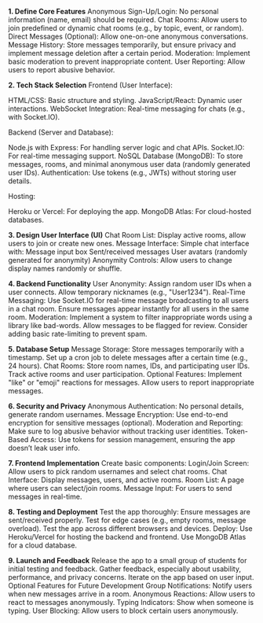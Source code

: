**1. Define Core Features**
Anonymous Sign-Up/Login: No personal information (name, email) should be required.
Chat Rooms: Allow users to join predefined or dynamic chat rooms (e.g., by topic, event, or random).
Direct Messages (Optional): Allow one-on-one anonymous conversations.
Message History: Store messages temporarily, but ensure privacy and implement message deletion after a certain period.
Moderation: Implement basic moderation to prevent inappropriate content.
User Reporting: Allow users to report abusive behavior.

**2. Tech Stack Selection**
Frontend (User Interface):

HTML/CSS: Basic structure and styling.
JavaScript/React: Dynamic user interactions.
WebSocket Integration: Real-time messaging for chats (e.g., with Socket.IO).

Backend (Server and Database):

Node.js with Express: For handling server logic and chat APIs.
Socket.IO: For real-time messaging support.
NoSQL Database (MongoDB): To store messages, rooms, and minimal anonymous user data (randomly generated user IDs).
Authentication: Use tokens (e.g., JWTs) without storing user details.

Hosting:

Heroku or Vercel: For deploying the app.
MongoDB Atlas: For cloud-hosted databases.

**3. Design User Interface (UI)**
Chat Room List: Display active rooms, allow users to join or create new ones.
Message Interface: Simple chat interface with:
Message input box
Sent/received messages
User avatars (randomly generated for anonymity)
Anonymity Controls: Allow users to change display names randomly or shuffle.

**4. Backend Functionality**
User Anonymity:
Assign random user IDs when a user connects.
Allow temporary nicknames (e.g., "User1234").
Real-Time Messaging:
Use Socket.IO for real-time message broadcasting to all users in a chat room.
Ensure messages appear instantly for all users in the same room.
Moderation:
Implement a system to filter inappropriate words using a library like bad-words.
Allow messages to be flagged for review.
Consider adding basic rate-limiting to prevent spam.

**5. Database Setup**
Message Storage:
Store messages temporarily with a timestamp.
Set up a cron job to delete messages after a certain time (e.g., 24 hours).
Chat Rooms:
Store room names, IDs, and participating user IDs.
Track active rooms and user participation.
Optional Features:
Implement "like" or "emoji" reactions for messages.
Allow users to report inappropriate messages.

**6. Security and Privacy**
Anonymous Authentication: No personal details, generate random usernames.
Message Encryption: Use end-to-end encryption for sensitive messages (optional).
Moderation and Reporting: Make sure to log abusive behavior without tracking user identities.
Token-Based Access: Use tokens for session management, ensuring the app doesn’t leak user info.

**7. Frontend Implementation**
Create basic components:
Login/Join Screen: Allow users to pick random usernames and select chat rooms.
Chat Interface: Display messages, users, and active rooms.
Room List: A page where users can select/join rooms.
Message Input: For users to send messages in real-time.

**8. Testing and Deployment**
Test the app thoroughly:
Ensure messages are sent/received properly.
Test for edge cases (e.g., empty rooms, message overload).
Test the app across different browsers and devices.
Deploy:
Use Heroku/Vercel for hosting the backend and frontend.
Use MongoDB Atlas for a cloud database.

**9. Launch and Feedback**
Release the app to a small group of students for initial testing and feedback.
Gather feedback, especially about usability, performance, and privacy concerns.
Iterate on the app based on user input.
Optional Features for Future Development
Group Notifications: Notify users when new messages arrive in a room.
Anonymous Reactions: Allow users to react to messages anonymously.
Typing Indicators: Show when someone is typing.
User Blocking: Allow users to block certain users anonymously.
